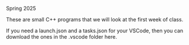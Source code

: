 Spring 2025

These are small C++ programs that we will look at the first week of class.

If you need a launch.json and a tasks.json for your VSCode, then you can download the ones in the .vscode folder here.
